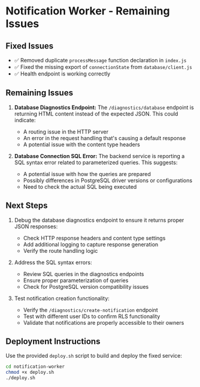 # Notification Worker - Remaining Issues

## Fixed Issues
- ✅ Removed duplicate `processMessage` function declaration in `index.js`
- ✅ Fixed the missing export of `connectionState` from `database/client.js`
- ✅ Health endpoint is working correctly

## Remaining Issues
1. **Database Diagnostics Endpoint:** The `/diagnostics/database` endpoint is returning HTML content instead of the expected JSON. This could indicate:
   - A routing issue in the HTTP server
   - An error in the request handling that's causing a default response
   - A potential issue with the content type headers

2. **Database Connection SQL Error:** The backend service is reporting a SQL syntax error related to parameterized queries. This suggests:
   - A potential issue with how the queries are prepared
   - Possibly differences in PostgreSQL driver versions or configurations
   - Need to check the actual SQL being executed

## Next Steps
1. Debug the database diagnostics endpoint to ensure it returns proper JSON responses:
   - Check HTTP response headers and content type settings
   - Add additional logging to capture response generation
   - Verify the route handling logic

2. Address the SQL syntax errors:
   - Review SQL queries in the diagnostics endpoints
   - Ensure proper parameterization of queries
   - Check for PostgreSQL version compatibility issues

3. Test notification creation functionality:
   - Verify the `/diagnostics/create-notification` endpoint
   - Test with different user IDs to confirm RLS functionality
   - Validate that notifications are properly accessible to their owners

## Deployment Instructions
Use the provided `deploy.sh` script to build and deploy the fixed service:
```bash
cd notification-worker
chmod +x deploy.sh
./deploy.sh
``` 